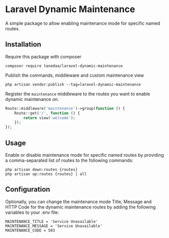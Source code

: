 
# Laravel Dynamic Maintenance

A simple package to allow enabling maintenance mode for specific named routes.


## Installation

Require this package with composer

```shell
composer require tanedaa/laravel-dynamic-maintenance
```
    
Publish the commands, middleware and custom maintenance view

```shell
php artisan vendor:publish --tag=laravel-dynamic-maintenance
```

Register the ```maintenance``` middleware to the routes you want to enable dynamic maintenance on.

```php
Route::middleware('maintenance')->group(function () {
    Route::get('/', function () {
        return view('welcome');
    });
});
```
## Usage

Enable or disable maintenance mode for specific named routes by providing a comma-separated list of routes to the following commands:

```shell
php artisan down:routes {routes}
php artisan up:routes {routes} | all
```
## Configuration

Optionally, you can change the maintenance mode Title, Message and HTTP Code for the dynamic maintenance routes by adding the following variables to your .env file:

```env
MAINTENANCE_TITLE = 'Service Unavailable'
MAINTENANCE_MESSAGE = 'Service Unavailable'
MAINTENANCE_CODE = 503
```
